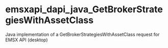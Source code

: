 # emsxapi_dapi_java_GetBrokerStrategiesWithAssetClass
Java implementation of a GetBrokerStrategiesWithAssetClass request for EMSX API (desktop)
